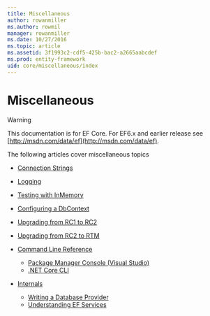 ```yaml
---
title: Miscellaneous
author: rowanmiller
ms.author: rowmil
manager: rowanmiller
ms.date: 10/27/2016
ms.topic: article
ms.assetid: 3f1993c2-cdf5-425b-bac2-a2665aabcdef
ms.prod: entity-framework
uid: core/miscellaneous/index
---
```

# Miscellaneous

> [!WARNING]
> This documentation is for EF Core. For EF6.x and earlier release see [http://msdn.com/data/ef](http://msdn.com/data/ef).

The following articles cover miscellaneous topics

- [Connection Strings](connection-strings.md)
- [Logging](logging.md)
- [Testing with InMemory](testing.md)
- [Configuring a DbContext](configuring-dbcontext.md)
- [Upgrading from RC1 to RC2](rc1-rc2-upgrade.md)
- [Upgrading from RC2 to RTM](rc2-rtm-upgrade.md)
- [Command Line Reference](cli/index.md)
    - [Package Manager Console (Visual Studio)](cli/powershell.md)
    - [.NET Core CLI](cli/dotnet.md)

- [Internals](internals/index.md)
    - [Writing a Database Provider](internals/writing-a-provider.md)
    - [Understanding EF Services](internals/services.md)